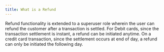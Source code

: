 ```yaml
---
title: What is a Refund
---
```


Refund functionality is extended to a superuser role wherein the user can refund the customer after a transaction is settled. For Debit cards, since the transaction settlement is instant, a refund can be initiated anytime. On a credit card transaction, since the settlement occurs at end of day, a refund can only be initiated the following day.